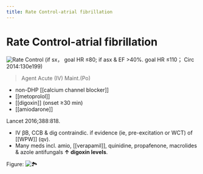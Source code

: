 ```yaml
---
title: Rate Control-atrial fibrillation
---
```


# Rate Control-atrial fibrillation

![Rate Control](https://i.imgur.com/M83pdLR.png)
(if sx， goal HR ≤80; if asx & EF >40%. goal HR ≤110； Circ 2014:130e199)

> Agent Acute (IV) Maint.(Po)

- non-DHP [[calcium channel blocker]]
- [[metoprolol]]
- [[digoxin]] (onset ≥30 min)
- [[amiodarone]]

Lancet 2016;388:818.

- IV βB, CCB & dig contraindic. if evidence (ie, pre-excitation or WCT) of [[WPW]] (qv).
- Many meds incl. amio, [[verapamil]], quinidine, propafenone, macrolides & azole antifungals **↑ digoxin levels**.

Figure: ![🏞️](https://i.imgur.com/AkEhZWE.png)
